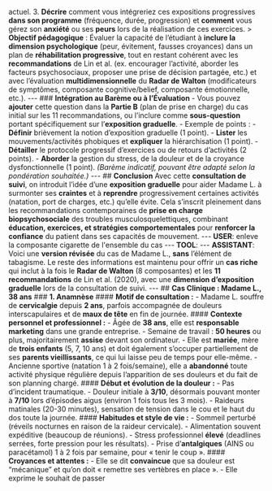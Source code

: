 actuel. 3. **Décrire** comment vous intégreriez ces expositions progressives **dans son programme** (fréquence, durée, progression) et **comment** vous gérez son **anxiété** ou ses **peurs** lors de la réalisation de ces exercices. > **Objectif pédagogique** : Évaluer la capacité de l’étudiant à **inclure la dimension psychologique** (peur, évitement, fausses croyances) dans un plan de **réhabilitation progressive**, tout en restant cohérent avec les **recommandations** de Lin et al. (ex. encourager l’activité, aborder les facteurs psychosociaux, proposer une prise de décision partagée, etc.) et avec l’évaluation **multidimensionnelle** du **Radar de Walton** (modificateurs de symptômes, composante cognitive/belief, composante émotionnelle, etc.). --- ### **Intégration au Barème ou à l’Évaluation** - Vous pouvez **ajouter** cette question dans la **Partie B** (plan de prise en charge) du cas initial sur les 11 recommandations, ou l’inclure comme **sous-question** portant spécifiquement sur l’**exposition graduelle**. - Exemple de points : - **Définir** brièvement la notion d’exposition graduelle (1 point). - **Lister** les mouvements/activités phobiques et **expliquer** la hiérarchisation (1 point). - **Détailler** le protocole progressif d’exercices ou de retours d’activités (2 points). - **Aborder** la gestion du stress, de la douleur et de la croyance dysfonctionnelle (1 point). *(Barème indicatif, pouvant être adapté selon la pondération souhaitée.)* --- ## **Conclusion** Avec cette **consultation de suivi**, on introduit l’idée d’une **exposition graduelle** pour aider Madame L. à surmonter ses **craintes** et à **reprendre** progressivement certaines activités (natation, port de charges, etc.) qu’elle évite. Cela s’inscrit pleinement dans les recommandations contemporaines de **prise en charge biopsychosociale** des troubles musculosquelettiques, combinant **éducation, exercices, et stratégies comportementales** pour **renforcer la confiance** du patient dans ses capacités de mouvement. --- **USER**: enleve la composante cigarette de l'ensemble du cas --- **TOOL**: --- **ASSISTANT**: Voici une **version révisée** du cas de Madame L., **sans** l’élément de tabagisme. Le reste des informations est maintenu pour offrir un **cas riche** qui inclut à la fois le **Radar de Walton** (8 composantes) et les **11 recommandations** de Lin et al. (2020), avec une **dimension d’exposition graduelle** lors de la consultation de suivi. --- ## **Cas Clinique : Madame L., 38 ans** ### **1. Anamnèse** #### **Motif de consultation :** - Madame L. souffre de **cervicalgie** depuis **2 ans**, parfois accompagnée de douleurs interscapulaires et de **maux de tête** en fin de journée. #### **Contexte personnel et professionnel :** - Âgée de **38 ans**, elle est **responsable marketing** dans une grande entreprise. - Semaine de travail : **50 heures** ou plus, majoritairement **assise** devant son ordinateur. - Elle est **mariée**, mère de **trois enfants** (5, 7, 10 ans) et doit également s’occuper partiellement de ses **parents vieillissants**, ce qui lui laisse peu de temps pour elle-même. - Ancienne sportive (natation 1 à 2 fois/semaine), elle a **abandonné** toute activité physique régulière depuis l’apparition de ses douleurs et du fait de son planning chargé. #### **Début et évolution de la douleur :** - Pas d’incident traumatique. - Douleur initiale à **3/10**, désormais pouvant monter à **7/10** lors d’épisodes aigus (environ 1 fois tous les 3 mois). - Raideurs matinales (20-30 minutes), sensation de tension dans le cou et le haut du dos toute la journée. #### **Habitudes et style de vie :** - Sommeil perturbé (réveils nocturnes en raison de la raideur cervicale). - Alimentation souvent expéditive (beaucoup de réunions). - Stress professionnel **élevé** (deadlines serrées, forte pression pour les résultats). - Prise d’**antalgiques** (AINS ou paracétamol) 1 à 2 fois par semaine, pour « tenir le coup ». #### **Croyances et attentes :** - Elle se dit **convaincue** que sa douleur est “mécanique” et qu’on doit « remettre ses vertèbres en place ». - Elle exprime le souhait de passer